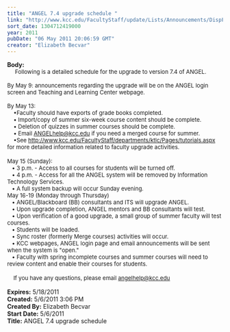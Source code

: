 ```yaml
---
title: "ANGEL 7.4 upgrade schedule "
link: "http://www.kcc.edu/FacultyStaff/update/Lists/Announcements/DispForm.aspx?ID=286"
sort_date: 1304712419000
year: 2011
pubDate: "06 May 2011 20:06:59 GMT"
creator: "Elizabeth Becvar"
---
```


<div><b>Body:</b> <div class=ExternalClass2DDD2B9445CD43DBB89D6B81F6CD12F5>
<div><font size=2>     Following is a detailed schedule for the upgrade to version 7.4 of ANGEL.</font></div><font size=2>
<div><br>By May 9: announcements regarding the upgrade will be on the ANGEL login screen and Teaching and Learning Center webpage.</div>
<div><br>By May 13:<br>    •Faculty should have exports of grade books completed.  <br>    • Import/copy of summer six-week course content should be complete.<br>    • Deletion of quizzes in summer courses should be complete.<br>    • Email </font><a href="mailto:ANGELhelp@kcc.edu"><font size=2>ANGELhelp@kcc.edu</font></a><font size=2> if you need a merged course for summer.<br>    •See </font><a href="/FacultyStaff/departments/ktlc/Pages/tutorials.aspx"><font size=2>http://www.kcc.edu/FacultyStaff/departments/ktlc/Pages/tutorials.aspx</font></a><font size=2> for more detailed information related to faculty upgrade activities. </font></div>
<div><br><font size=2>May 15 (Sunday):<br>   • 3 p.m. - Access to all courses for students will be turned off. <br>   • 4 p.m. - Access for all the ANGEL system will be removed by Information Technology Services. <br>   • A full system backup will occur Sunday evening.<br>May 16-19 (Monday through Thursday)<br>   • ANGEL/Blackboard (BB) consultants and ITS will upgrade ANGEL.<br>   • Upon upgrade completion, ANGEL mentors and BB consultants will test.<br>   • Upon verification of a good upgrade, a small group of summer faculty will test courses.<br>   • Students will be loaded.<br>   • Sync roster (formerly Merge courses) activities will occur.<br>   • KCC webpages, ANGEL login page and email announcements will be sent when the system is &quot;open.&quot;<br>   • Faculty with spring incomplete courses and summer courses will need to review content and enable their courses for students.</font></div>
<div><br><font size=2>    If you have any questions, please email </font><a href="mailto:angelhelp@kcc.edu"><font size=2>angelhelp@kcc.edu</font></a><br><font size=2> </font></div></div></div>
<div><b>Expires:</b> 5/18/2011</div>
<div><b>Created:</b> 5/6/2011 3:06 PM</div>
<div><b>Created By:</b> Elizabeth Becvar</div>
<div><b>Start Date:</b> 5/6/2011</div>
<div><b>Title:</b> ANGEL 7.4 upgrade schedule </div>
